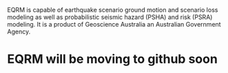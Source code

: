 EQRM is capable of earthquake scenario ground motion and scenario loss modeling as well as probabilistic seismic hazard (PSHA) and risk (PSRA) modeling. It is a product of Geoscience Australia an Australian Government Agency.

# EQRM will be moving to github soon #